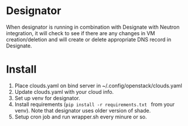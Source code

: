 # Designator
When designator is running in combination with Designate with Neutron integration, it will check to see if there are any changes in VM creation/deletion and will create or delete appropriate DNS record in Designate.

# Install
1. Place clouds.yaml on bind server in  ~/.config/openstack/clouds.yaml
2. Update clouds.yaml with your cloud info.
3. Set up venv for designator.
4. Install requirements (`pip install -r requirements.txt ` from your venv). Note that designator uses older version of shade.
5. Setup cron job and run wrapper.sh every minure or so.
